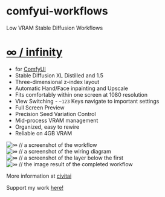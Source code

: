 # comfyui-workflows
Low VRAM Stable Diffusion Workflows

# [∞ / infinity ](https://github.com/exdysa/comfyui-workflows/blob/main/%E2%88%9E.json)
* for [ComfyUI](https://github.com/comfyanonymous/ComfyUI)
* Stable Diffusion XL Distilled and 1.5
* Three-dimensional z-index layout
* Automatic Hand/Face inpainting and Upscale
* Fits comfortably within one screen at 1080 resolution
* View Switching - `~123` Keys navigate to important settings
* Full Screen Preview
* Precision Seed Variation Control
* Mid-process VRAM management
* Organized, easy to rewire
* Reliable on 4GB VRAM

![∞ // a screenshot of the workflow ](https://github.com/exdysa/comfyui-workflows/assets/91800957/0821f0e5-59ac-4f45-ad5c-1001137c4f49)
![∞ // a screenshot of the wiring diagram](https://github.com/exdysa/comfyui-workflows/assets/91800957/07e2047d-ca63-421f-b63f-570fc75a2037)
![∞ // a screenshot of the layer below the first](https://github.com/exdysa/comfyui-workflows/assets/91800957/f1d4dc92-478c-4010-be11-1f947a048d53)
![∞ // the image result of the completed workflow](https://github.com/exdysa/comfyui-workflows/assets/91800957/e6321518-23c9-46ca-ba74-0fc8186f3b29)

More information at [civitai](https://civitai.com/models/434977)

Support my work [here!](https://ko-fi.com/exdysa)

